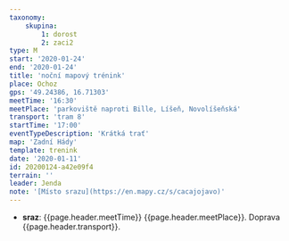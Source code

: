 ```yaml
---
taxonomy:
    skupina:
        1: dorost
        2: zaci2
type: M
start: '2020-01-24'
end: '2020-01-24'
title: 'noční mapový trénink'
place: Ochoz
gps: '49.24386, 16.71303'
meetTime: '16:30'
meetPlace: 'parkoviště naproti Bille, Líšeň, Novolíšeňská'
transport: 'tram 8'
startTime: '17:00'
eventTypeDescription: 'Krátká trať'
map: 'Zadní Hády'
template: trenink
date: '2020-01-11'
id: 20200124-a42e09f4
terrain: ''
leader: Jenda
note: '[Místo srazu](https://en.mapy.cz/s/cacajojavo)'
---
```

* **sraz**: {{page.header.meetTime}} {{page.header.meetPlace}}. Doprava {{page.header.transport}}.
